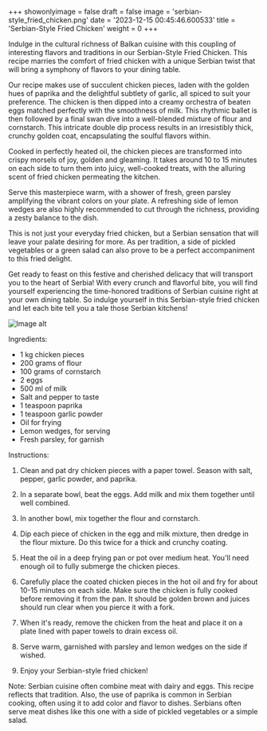 +++ 
showonlyimage = false 
draft = false 
image = 'serbian-style_fried_chicken.png'
date = '2023-12-15 00:45:46.600533' 
title = 'Serbian-Style Fried Chicken' 
weight = 0
+++ 

<!--more-->

 
Indulge in the cultural richness of Balkan cuisine with this coupling of interesting flavors and traditions in our Serbian-Style Fried Chicken. This recipe marries the comfort of fried chicken with a unique Serbian twist that will bring a symphony of flavors to your dining table.

Our recipe makes use of succulent chicken pieces, laden with the golden hues of paprika and the delightful subtlety of garlic, all spiced to suit your preference. The chicken is then dipped into a creamy orchestra of beaten eggs matched perfectly with the smoothness of milk. This rhythmic ballet is then followed by a final swan dive into a well-blended mixture of flour and cornstarch. This intricate double dip process results in an irresistibly thick, crunchy golden coat, encapsulating the soulful flavors within.

Cooked in perfectly heated oil, the chicken pieces are transformed into crispy morsels of joy, golden and gleaming. It takes around 10 to 15 minutes on each side to turn them into juicy, well-cooked treats, with the alluring scent of fried chicken permeating the kitchen.

Serve this masterpiece warm, with a shower of fresh, green parsley amplifying the vibrant colors on your plate. A refreshing side of lemon wedges are also highly recommended to cut through the richness, providing a zesty balance to the dish.

This is not just your everyday fried chicken, but a Serbian sensation that will leave your palate desiring for more. As per tradition, a side of pickled vegetables or a green salad can also prove to be a perfect accompaniment to this fried delight.

Get ready to feast on this festive and cherished delicacy that will transport you to the heart of Serbia! With every crunch and flavorful bite, you will find yourself experiencing the time-honored traditions of Serbian cuisine right at your own dining table. So indulge yourself in this Serbian-style fried chicken and let each bite tell you a tale those Serbian kitchens! 

![Image alt](/serbian-style_fried_chicken.png '300px')

Ingredients: 

- 1 kg chicken pieces
- 200 grams of flour
- 100 grams of cornstarch
- 2 eggs 
- 500 ml of milk 
- Salt and pepper to taste
- 1 teaspoon paprika
- 1 teaspoon garlic powder
- Oil for frying 
- Lemon wedges, for serving 
- Fresh parsley, for garnish

Instructions:

1. Clean and pat dry chicken pieces with a paper towel. Season with salt, pepper, garlic powder, and paprika.

2. In a separate bowl, beat the eggs. Add milk and mix them together until well combined.

3. In another bowl, mix together the flour and cornstarch.

4. Dip each piece of chicken in the egg and milk mixture, then dredge in the flour mixture. Do this twice for a thick and crunchy coating.

5. Heat the oil in a deep frying pan or pot over medium heat. You'll need enough oil to fully submerge the chicken pieces.

6. Carefully place the coated chicken pieces in the hot oil and fry for about 10-15 minutes on each side. Make sure the chicken is fully cooked before removing it from the pan. It should be golden brown and juices should run clear when you pierce it with a fork.

7. When it's ready, remove the chicken from the heat and place it on a plate lined with paper towels to drain excess oil.

8. Serve warm, garnished with parsley and lemon wedges on the side if wished.

9. Enjoy your Serbian-style fried chicken!

Note: Serbian cuisine often combine meat with dairy and eggs. This recipe reflects that tradition. Also, the use of paprika is common in Serbian cooking, often using it to add color and flavor to dishes. Serbians often serve meat dishes like this one with a side of pickled vegetables or a simple salad.